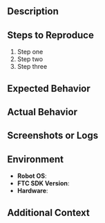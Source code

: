 ## Description
<!-- Provide a detailed description of the issue you're experiencing -->

## Steps to Reproduce
1. Step one
2. Step two
3. Step three

## Expected Behavior
<!-- What should have happened? -->

## Actual Behavior
<!-- What actually happened? -->

## Screenshots or Logs
<!-- If applicable, add screenshots, logs, or any other supporting documentation -->

## Environment
- **Robot OS**: <!-- E.g., Android, Rev Control Hub -->
- **FTC SDK Version**: <!-- E.g., FTC SDK 8.0 -->
- **Hardware**: <!-- E.g., Rev Hub, Expansion Hub, Sensors -->

## Additional Context
<!-- Add any other context about the problem here. -->
